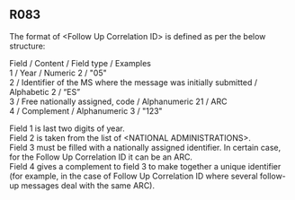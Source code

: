 ## R083
The format of &lt;Follow Up Correlation ID&gt; is defined as per the below structure:  
   
Field / Content / Field type / Examples  
1 / Year / Numeric 2 / "05"  
2 / Identifier of the MS where the message was initially submitted / Alphabetic 2 / “ES”  
3 / Free nationally assigned, code / Alphanumeric 21 / ARC  
4 / Complement / Alphanumeric 3 / "123"  
   
Field 1 is last two digits of year.  
Field 2 is taken from the list of &lt;NATIONAL ADMINISTRATIONS&gt;.  
Field 3 must be filled with a nationally assigned identifier. In certain case, for the Follow Up Correlation ID it can be an ARC.  
Field 4 gives a complement to field 3 to make together a unique identifier (for example, in the case of Follow Up Correlation ID where several follow-up messages deal with the same ARC).

